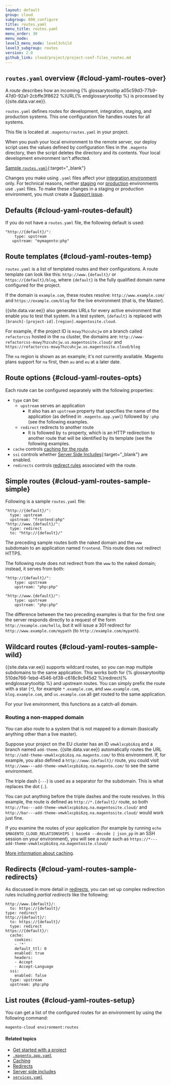 ```yaml
---
layout: default
group: cloud
subgroup: 090_configure
title: routes.yaml
menu_title: routes.yaml
menu_order: 30
menu_node:
level3_menu_node: level3child
level3_subgroup: routes
version: 2.0
github_link: cloud/project/project-conf-files_routes.md
---
```


## `routes.yaml` overview {#cloud-yaml-routes-over}
A *route* describes how an incoming {% glossarytooltip a05c59d3-77b9-47d0-92a1-2cbffe3f8622 %}URL{% endglossarytooltip %} is processed by {{site.data.var.ee}}.

`routes.yaml` defines routes for development, integration, staging, and production systems. This one configuration file handles routes for all systems.

This file is located at `.magento/routes.yaml` in your project.

<div class="bs-callout bs-callout-info" id="info">
  <p>When you push your local environment to the remote server, our deploy script uses the values defined by configuration files in the <code>.magento</code> directory, then the script deletes the directory and its contents. Your local development environment isn't affected.</p>
</div>

[Sample `routes.yaml`](https://github.com/magento/magento-cloud/blob/master/.magento/routes.yaml){:target="_blank"}

<div class="bs-callout bs-callout-info" id="info">
  <p>Changes you make using <code>.yaml</code> files affect your <a href="{{ page.baseurl }}cloud/reference/discover-arch.html#cloud-arch-int">integration environment</a> only. For technical reasons, neither <a href="{{ page.baseurl }}cloud/reference/discover-arch.html#cloud-arch-stage">staging</a> nor <a href="{{ page.baseurl }}cloud/reference/discover-arch.html#cloud-arch-prod">production</a> environments use <code>.yaml</code> files. To make these changes in a staging or production environment, you must create a <a href="{{ page.baseurl }}cloud/welcome/get-help.html">Support issue</a>.</p>
</div>


## Defaults {#cloud-yaml-routes-default}
If you do not have a `routes.yaml` file, the following default is used:

	"http://{default}/":
	    type: upstream
 	   upstream: "mymagento:php"

## Route templates {#cloud-yaml-routes-temp}
`routes.yaml` is a list of templated routes and their configurations. A route  template can look like this: `http://www.{default}/` or `https://{default}/blog`, where `{default}` is the fully qualified domain name configured for the project.

If the domain is `example.com`, these routes resolve: `http://www.example.com/` and `https://example.com/blog` for the live environment (that is, the Master).

{{site.data.var.ee}} also generates URLs for every active environment that enable you to test that system. In a test system, `{default}` is replaced with `[branch]-[project-id].[region].magentosite.cloud`.

For example, if the project ID is `mswy7hzcuhcjw` on a branch called `refactorcss` hosted in the `na` cluster, the domains are: `http://www-refactorcss-mswy7hzcuhcjw.us.magentosite.cloud/` and `https://refactorcss-mswy7hzcuhcjw.us.magentosite.cloud/blog`

<div class="bs-callout bs-callout-info" id="info">
  <p>The <code>na</code> region is shown as an example; it's not currently available. Magento plans support for <code>na</code> first, then <code>au</code> and <code>eu</code> at a later date.</p>
</div>

<!-- {{site.data.var.ece}} also supports [multiple applications]({{page.baseurl}}cloud/project/project-conf-multi.html) per project. Each project has a single `routes.yaml` file that defines which request is routed to which application. -->

## Route options {#cloud-yaml-routes-opts}
Each route can be configured separately with the following properties:

* `type` can be:
  * `upstream` serves an application
    * It also has an `upstream` property that specifies the name of
    the application (as defined in `.magento.app.yaml`) followed by `:php` (see
     the following examples.
  * `redirect` redirects to another route
    * It is followed by `to` property, which is an HTTP redirection to
    another route that will be identified by its template (see the following examples.
* `cache` controls [caching for the route]({{page.baseurl}}cloud/project/project-routes-more-cache.html).
* `ssi` controls whether [Server Side Includes](http://httpd.apache.org/docs/current/howto/ssi.html){:target="_blank"} are enabled.
* `redirects` controls [redirect rules]({{page.baseurl}}cloud/project/project-routes-more-redir.html) associated with the route.

## Simple routes {#cloud-yaml-routes-sample-simple}
Following is a sample `routes.yaml` file:

	"http://{default}/":
	  type: upstream
	  upstream: "frontend:php"
	"http://www.{default}/":
	  type: redirect
	  to: "http://{default}/"

The preceding sample routes both the naked domain and the `www` subdomain to an application named `frontend`. This route does not redirect HTTPS.

The following route does not redirect from the `www` to the naked domain; instead, it serves from both:

	"http://{default}/":
	    type: upstream
	    upstream: "php:php"

	"http://www.{default}/":
	    type: upstream
	    upstream: "php:php"

The difference between the two preceding examples is that for the first one the server responds directly to a request of the form `http://example.com/hello`, but it will issue a 301 redirect for `http://www.example.com/mypath` (to `http://example.com/mypath`).

## Wildcard routes {#cloud-yaml-routes-sample-wild}
{{site.data.var.ee}} supports wildcard routes, so you can map multiple subdomains to the same application. This works both for {% glossarytooltip 510de766-1ebd-4546-bf38-c618c9c945d2 %}redirect{% endglossarytooltip %} and upstream routes. You can simply prefix the route with a star (`*`), for example `*.example.com`, and `www.example.com`, `blog.example.com`, and `us.example.com` all get routed to the same application.

For your live environment, this functions as a catch-all domain.

### Routing a non-mapped domain
You can also route to a system that is not mapped to a domain (basically anything other than
a live master).

Suppose your project on the EU cluster has an ID `vmwklxcpbi6zq` and a branch named `add-theme`. {{site.data.var.ee}} automatically routes the URL `http://add-theme-vmwklxcpbi6zq.na.magento.com/` to this environment. If, for example, you also defined a `http://www.{default}/` route, you could visit `http://www---add-theme-vmwklxcpbi6zq.na.magento.com/` to see the same environment.

<div class="bs-callout bs-callout-info" id="info">
  <p>The triple dash (<code>---</code>) is used as a separator for the subdomain. This is what replaces the dot (<code>.</code>).</p>
</div>

You can put anything before the triple dashes and the route resolves. In this example, the route is defined as `http://*.{default}/` route, so both `http://foo---add-theme-vmwklxcpbi6zq.na.magentosite.cloud/` and `http://bar---add-theme-vmwklxcpbi6zq.na.magentosite.cloud/` would work just fine.

If you examine the routes of your application (for example by running `echo $MAGENTO_CLOUD_RELATIONSHIPS | base64 --decode | json_pp` in an SSH session on your environment), you will see a route such as `https://*---add-theme-vmwklxcpbi6zq.na.magentosite.cloud/`

[More information about caching]({{page.baseurl}}cloud/project/project-routes-more-cache.html).

## Redirects {#cloud-yaml-routes-sample-redirects}
As discussed in more detail in [redirects]({{page.baseurl}}cloud/project/project-routes-more-redir.html), you can set up complex redirection rules including *partial redirects* like the following:

	http://www.{default}/:
	  to: https://{default}/
  	type: redirect
	http://{default}/:
	  to: https://{default}/
	  type: redirect
	https://{default}/:
	  cache:
	    cookies:
	    - '*'
	    default_ttl: 0
	    enabled: true
    	headers:
	    - Accept
	    - Accept-Language
	  ssi:
	    enabled: false
	  type: upstream
	  upstream: php:php

## List routes {#cloud-yaml-routes-setup}
You can get a list of the configured routes for an environment by using the following command:

	magento-cloud environment:routes

#### Related topics
*	[Get started with a project]({{page.baseurl}}cloud/project/project-start.html)
*	[`.magento.app.yaml`]({{page.baseurl}}cloud/project/project-conf-files_magento-app.html)
*	[Caching]({{page.baseurl}}cloud/project/project-routes-more-cache.html)
*	[Redirects]({{page.baseurl}}cloud/project/project-routes-more-redir.html)
*	[Server side includes]({{page.baseurl}}cloud/project/project-routes-more-ssi.html)
*	[`services.yaml`]({{page.baseurl}}cloud/project/project-conf-files_services.html)
